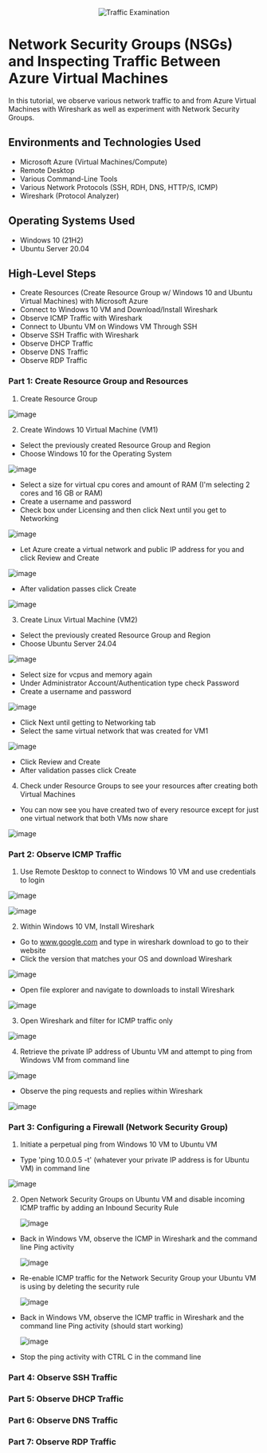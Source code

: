 <p align="center">
<img src="https://i.imgur.com/Ua7udoS.png" alt="Traffic Examination"/>
</p>

<h1>Network Security Groups (NSGs) and Inspecting Traffic Between Azure Virtual Machines</h1>
In this tutorial, we observe various network traffic to and from Azure Virtual Machines with Wireshark as well as experiment with Network Security Groups. <br />

<h2>Environments and Technologies Used</h2>

- Microsoft Azure (Virtual Machines/Compute)
- Remote Desktop
- Various Command-Line Tools
- Various Network Protocols (SSH, RDH, DNS, HTTP/S, ICMP)
- Wireshark (Protocol Analyzer)

<h2>Operating Systems Used </h2>

- Windows 10 (21H2)
- Ubuntu Server 20.04

<h2>High-Level Steps</h2>

- Create Resources (Create Resource Group w/ Windows 10 and Ubuntu Virtual Machines) with Microsoft Azure
- Connect to Windows 10 VM and Download/Install Wireshark
- Observe ICMP Traffic with Wireshark
- Connect to Ubuntu VM on Windows VM Through SSH
- Observe SSH Traffic with Wireshark
- Observe DHCP Traffic
- Observe DNS Traffic
- Observe RDP Traffic

<h3>Part 1: Create Resource Group and Resources</h3>

1. Create Resource Group

  ![image](https://github.com/user-attachments/assets/0b938d33-1c31-41a1-8b18-55cfa34d4c26)

2. Create Windows 10 Virtual Machine (VM1)
  - Select the previously created Resource Group and Region
  - Choose Windows 10 for the Operating System

  ![image](https://github.com/user-attachments/assets/6f39604a-0e83-4823-9c1b-91359e51f4d7)

  - Select a size for virtual cpu cores and amount of RAM (I'm selecting 2 cores and 16 GB or RAM)
  - Create a username and password
  - Check box under Licensing and then click Next until you get to Networking

  ![image](https://github.com/user-attachments/assets/5d37f63b-93d4-454b-bb2e-094b675009dc)

  - Let Azure create a virtual network and public IP address for you and click Review and Create

  ![image](https://github.com/user-attachments/assets/f496c973-e33c-416b-b45d-61d5eb5e0c7f)

  - After validation passes click Create

  ![image](https://github.com/user-attachments/assets/89ce06cf-5ca4-4bbb-a988-12171bc21f3e)

3. Create Linux Virtual Machine (VM2)
  - Select the previously created Resource Group and Region
  - Choose Ubuntu Server 24.04

  ![image](https://github.com/user-attachments/assets/29021a84-a10d-4de6-92db-280187973771)

  - Select size for vcpus and memory again
  - Under Administrator Account/Authentication type check Password
  - Create a username and password

  ![image](https://github.com/user-attachments/assets/6d21c12b-bde7-42d3-948c-f1962e2df4ce)

  - Click Next until getting to Networking tab
  - Select the same virtual network that was created for VM1

  ![image](https://github.com/user-attachments/assets/47d205a9-3d00-4c8a-9326-9c715d78792b)

  - Click Review and Create
  - After validation passes click Create

4. Check under Resource Groups to see your resources after creating both Virtual Machines
  - You can now see you have created two of every resource except for just one virtual network that both VMs now share

  ![image](https://github.com/user-attachments/assets/23d1b495-9f45-4576-a62a-f5743cc085cb)


<h3>Part 2: Observe ICMP Traffic</h3>

1. Use Remote Desktop to connect to Windows 10 VM and use credentials to login

![image](https://github.com/user-attachments/assets/77778be9-bf05-4aef-a4c3-5ee9de982682)


![image](https://github.com/user-attachments/assets/8fdf63f0-3ec2-48f3-a04c-f2715a5f0cdd)


2. Within Windows 10 VM, Install Wireshark
  - Go to www.google.com and type in wireshark download to go to their website
  - Click the version that matches your OS and download Wireshark

   ![image](https://github.com/user-attachments/assets/7db27453-3ee3-4f83-88f3-9aa2cd5ccd3e)
     
  - Open file explorer and navigate to downloads to install Wireshark
  
   ![image](https://github.com/user-attachments/assets/4941be4b-a9f4-4bc6-8752-d8dac62f7f73)

3. Open Wireshark and filter for ICMP traffic only

![image](https://github.com/user-attachments/assets/45a635ad-f41a-4b03-8fed-b0a06cfc90c9)

4. Retrieve the private IP address of Ubuntu VM and attempt to ping from Windows VM from command line

  ![image](https://github.com/user-attachments/assets/66478f8b-9f3a-4990-885b-059db7912c84)

  - Observe the ping requests and replies within Wireshark

  ![image](https://github.com/user-attachments/assets/56522d6f-6ae5-4097-888c-325e6253566c)

<h3>Part 3: Configuring a Firewall (Network Security Group)</h3>

1. Initiate a perpetual ping from Windows 10 VM to Ubuntu VM
  - Type 'ping 10.0.0.5 -t' (whatever your private IP address is for Ubuntu VM) in command line

  ![image](https://github.com/user-attachments/assets/dcec0b73-1dd3-4cd4-b453-23dd7220502a)

2. Open Network Security Groups on Ubuntu VM and disable incoming ICMP traffic by adding an Inbound Security Rule

   ![image](https://github.com/user-attachments/assets/3c5581e1-8c47-4894-a399-c83ef7568f70)

  - Back in Windows VM, observe the ICMP in Wireshark and the command line Ping activity
    
    ![image](https://github.com/user-attachments/assets/1ecf6b4d-0ae5-4844-86c5-ee525e6e62ab)

  - Re-enable ICMP traffic for the Network Security Group your Ubuntu VM is using by deleting the security rule

    ![image](https://github.com/user-attachments/assets/cdea96a9-1eae-47b1-b9e5-622f01156214)

  - Back in Windows VM, observe the ICMP traffic in Wireshark and the command line Ping activity (should start working)

    ![image](https://github.com/user-attachments/assets/9dd7d4d0-0943-4b3f-86fc-ae27658c7d84)

  - Stop the ping activity with CTRL C in the command line

<h3>Part 4: Observe SSH Traffic</h3>

<h3>Part 5: Observe DHCP Traffic</h3>

<h3>Part 6: Observe DNS Traffic</h3>

<h3>Part 7: Observe RDP Traffic</h3>


